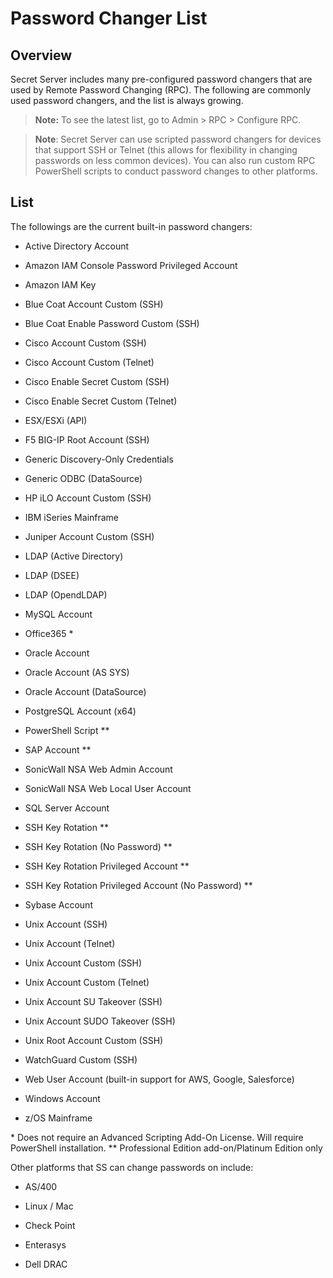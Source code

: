 [title]: # (Password Changer List)
[tags]: # (Password Changer List)
[priority]: # (1000)

# Password Changer List

## Overview

Secret Server includes many pre-configured password changers that are used by Remote Password Changing (RPC). The following are commonly used password changers, and the list is always growing.

> **Note:** To see the latest list, go to Admin \> RPC \> Configure RPC.

> **Note**: Secret Server can use scripted password changers for devices that support SSH or Telnet (this allows for flexibility in changing passwords on less common devices). You can also run custom RPC PowerShell scripts to conduct password changes to other platforms.

## List


 The followings are the current built-in password changers:

-  Active Directory Account

-  Amazon IAM Console Password Privileged Account

-  Amazon IAM Key

-  Blue Coat Account Custom (SSH)

-  Blue Coat Enable Password Custom (SSH)

-  Cisco Account Custom (SSH)

-  Cisco Account Custom (Telnet)

-  Cisco Enable Secret Custom (SSH)

-  Cisco Enable Secret Custom (Telnet)

-  ESX/ESXi (API)

-  F5 BIG-IP Root Account (SSH)

-  Generic Discovery-Only Credentials

-  Generic ODBC (DataSource)

-  HP iLO Account Custom (SSH)

-  IBM iSeries Mainframe

-  Juniper Account Custom (SSH)

-  LDAP (Active Directory)

-  LDAP (DSEE)

-  LDAP (OpendLDAP)

-  MySQL Account

-  Office365 *

-  Oracle Account

-  Oracle Account (AS SYS)

-  Oracle Account (DataSource)

-  PostgreSQL Account (x64)

-  PowerShell Script **

-  SAP Account **

-  SonicWall NSA Web Admin Account

-  SonicWall NSA Web Local User Account

-  SQL Server Account

-  SSH Key Rotation **

-  SSH Key Rotation (No Password) **

-  SSH Key Rotation Privileged Account **

-  SSH Key Rotation Privileged Account (No Password) **

-  Sybase Account

-  Unix Account (SSH)

-  Unix Account (Telnet)

-  Unix Account Custom (SSH)

-  Unix Account Custom (Telnet)

-  Unix Account SU Takeover (SSH)

-  Unix Account SUDO Takeover (SSH)

-  Unix Root Account Custom (SSH)

-  WatchGuard Custom (SSH)

-  Web User Account (built-in support for AWS, Google, Salesforce)

-  Windows Account

-  z/OS Mainframe

\* Does not require an Advanced Scripting Add-On License. Will require PowerShell installation.
\*\* Professional Edition add-on/Platinum Edition only


Other platforms that SS can change passwords on include:

-  AS/400

-  Linux / Mac

-  Check Point

-  Enterasys

-  Dell DRAC